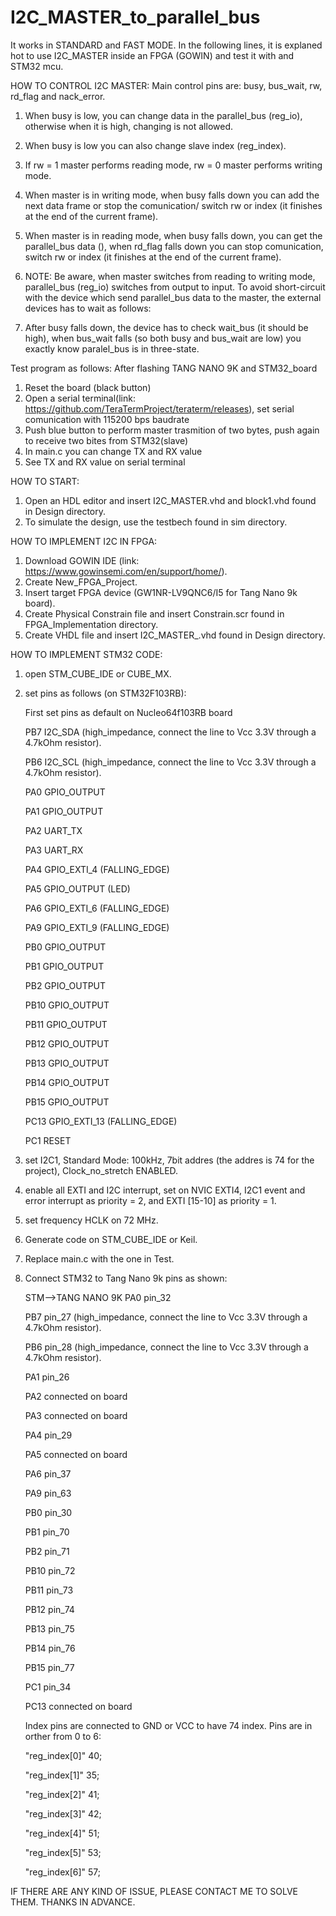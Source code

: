 # I2C_MASTER_to_parallel_bus
It works in STANDARD and FAST MODE.
In the following lines, it is explaned hot to use I2C_MASTER inside an FPGA (GOWIN) and test it with and STM32 mcu.


HOW TO CONTROL I2C MASTER:
Main control pins are: busy, bus_wait, rw, rd_flag and nack_error.
1) When busy is low, you can change data in the parallel_bus (reg_io), otherwise when it is high, changing is not allowed.

2) When busy is low you can also change slave index (reg_index).
3) If rw = 1 master performs reading mode, rw = 0 master performs writing mode.
4) When master is in writing mode, when busy falls down you can add the next data frame or stop the comunication/ switch rw or index
(it finishes at the end of the current frame).
5) When master is in reading mode, when busy falls down, you can get the parallel_bus data (), when rd_flag falls down you can stop comunication,
switch rw or index (it finishes at the end of the current frame).
6) NOTE: Be aware, when master switches from reading to writing mode, parallel_bus (reg_io) switches from output to input. To avoid short-circuit
with the device which send parallel_bus data to the master, the external devices has to wait as follows:
7) After busy falls down, the device has to check wait_bus (it should be high), when bus_wait falls (so both busy and bus_wait are low)
you exactly know paralel_bus is in three-state. 




Test program as follows:
After flashing TANG NANO 9K and STM32_board
1) Reset the board (black button)
2) Open a serial terminal(link: https://github.com/TeraTermProject/teraterm/releases), set serial comunication with 115200 bps baudrate
3) Push blue button to perform master trasmition of two bytes, push again to receive two bites from STM32(slave)
4) In main.c you can change TX and RX value
5) See TX and RX value on serial terminal


HOW TO START:

1) Open an HDL editor and insert I2C_MASTER.vhd and block1.vhd found in Design directory.
2) To simulate the design, use the testbech found in sim directory.

HOW TO IMPLEMENT I2C IN FPGA:

1) Download GOWIN IDE (link: https://www.gowinsemi.com/en/support/home/).
2) Create New_FPGA_Project.
3) Insert target FPGA device (GW1NR-LV9QNC6/I5 for Tang Nano 9k board).
4) Create Physical Constrain file and insert Constrain.scr found in FPGA_Implementation directory.
5) Create VHDL file and insert I2C_MASTER_.vhd found in Design directory.

HOW TO IMPLEMENT STM32 CODE:



1) open STM_CUBE_IDE or CUBE_MX.
2) set pins as follows (on STM32F103RB):
   
   First set pins as default on Nucleo64f103RB board

   PB7 I2C_SDA (high_impedance, connect the line to Vcc 3.3V through a 4.7kOhm resistor).
   
   PB6 I2C_SCL (high_impedance, connect the line to Vcc 3.3V through a 4.7kOhm resistor).
   
   PA0 GPIO_OUTPUT

   PA1 GPIO_OUTPUT

   PA2 UART_TX

   PA3 UART_RX

   PA4 GPIO_EXTI_4 (FALLING_EDGE)

   PA5 GPIO_OUTPUT (LED)

   PA6 GPIO_EXTI_6 (FALLING_EDGE)

   PA9 GPIO_EXTI_9 (FALLING_EDGE)

   PB0 GPIO_OUTPUT

   PB1 GPIO_OUTPUT

   PB2 GPIO_OUTPUT

   PB10 GPIO_OUTPUT

   PB11 GPIO_OUTPUT

   PB12 GPIO_OUTPUT

   PB13 GPIO_OUTPUT

   PB14 GPIO_OUTPUT

   PB15 GPIO_OUTPUT

   PC13 GPIO_EXTI_13 (FALLING_EDGE)

   PC1 RESET

4) set I2C1, Standard Mode: 100kHz, 7bit addres (the addres is 74 for the project), Clock_no_stretch ENABLED.
5) enable all EXTI and I2C interrupt, set on NVIC EXTI4, I2C1 event and error interrupt as priority = 2, and EXTI [15-10] as priority = 1.
6) set frequency HCLK on 72 MHz.
7) Generate code on STM_CUBE_IDE or Keil.
8) Replace main.c with the one in Test.
9) Connect STM32 to Tang Nano 9k pins as shown:
   
   STM-->TANG NANO 9K
   PA0   pin_32

   PB7   pin_27 (high_impedance, connect the line to Vcc 3.3V through a 4.7kOhm resistor).

   PB6   pin_28 (high_impedance, connect the line to Vcc 3.3V through a 4.7kOhm resistor).

   PA1   pin_26

   PA2   connected on board

   PA3   connected on board

   PA4   pin_29

   PA5   connected on board

   PA6   pin_37

   PA9   pin_63

   PB0   pin_30

   PB1   pin_70

   PB2   pin_71

   PB10  pin_72

   PB11  pin_73
   
   PB12  pin_74

   PB13  pin_75

   PB14  pin_76

   PB15  pin_77

   PC1   pin_34
   
   PC13  connected on board

   Index pins are connected to GND or VCC to have 74 index.
   Pins are in orther from 0 to 6:
   
   "reg_index[0]" 40; 

   "reg_index[1]" 35; 

   "reg_index[2]" 41; 

   "reg_index[3]" 42; 

   "reg_index[4]" 51; 

   "reg_index[5]" 53; 

   "reg_index[6]" 57;

IF THERE ARE ANY KIND OF ISSUE, PLEASE CONTACT ME TO SOLVE THEM. THANKS IN ADVANCE.




   
